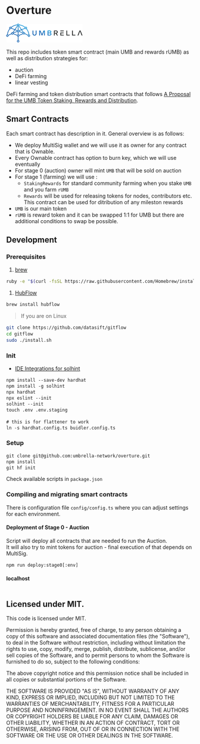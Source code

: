 # Overture


![Umbrella network - logo](./umb.network-logo.png)

This repo includes token smart contract (main UMB and rewards rUMB) 
as well as distribution strategies for:
- auction
- DeFi farming
- linear vesting

DeFi farming and token distribution smart contracts that follows 
[A Proposal for the UMB Token Staking, Rewards and Distribution](
https://medium.com/umbrella-network/a-proposal-for-the-umb-token-staking-rewards-and-distribution-34e3f3499433
).


## Smart Contracts

Each smart contract has description in it. General overview is as follows:
- We deploy MultiSig wallet and we will use it as owner for any contract that is Ownable.
- Every Ownable contract has option to burn key, which we will use eventually
- For stage 0 (auction) owner will mint `UMB` that will be sold on auction
- For stage 1 (farming) we will use :
  - `StakingRewards` for standard community farming when you stake `UMB` and you farm `rUMB`
  - `Rewards` will be used for releasing tokens for nodes, contributors etc. 
    This contract can be used for ditribution of any mileston rewards
- `UMB` is our main token
- `rUMB` is reward token and it can be swapped 1:1 for UMB but there are additional conditions to swap be possible.

## Development

### Prerequisites

1. [brew](http://brew.sh)

  ```sh
  ruby -e "$(curl -fsSL https://raw.githubusercontent.com/Homebrew/install/master/install)"
  ```

1. [HubFlow](http://datasift.github.io/gitflow/)

  ```sh
  brew install hubflow
  ```

> If you are on Linux

  ```sh
  git clone https://github.com/datasift/gitflow
  cd gitflow
  sudo ./install.sh
  ```

### Init

* [IDE Integrations for solhint](https://github.com/protofire/solhint#ide-integrations)

```shell
npm install --save-dev hardhat
npm install -g solhint
npx hardhat
npx eslint --init
solhint --init
touch .env .env.staging

# this is for flattener to work
ln -s hardhat.config.ts buidler.config.ts
```

### Setup

```shell
git clone git@github.com:umbrella-network/overture.git
npm install
git hf init
```

Check available scripts in `package.json`

### Compiling and migrating smart contracts

There is configuration file `config/config.ts` where you can adjust settings for each environment.

#### Deployment of Stage 0 - Auction

Script will deploy all contracts that are needed fo run the Auction.  
It will also try to mint tokens for auction - final execution of that depends on MultiSig.

```shell
npm run deploy:stage0[:env]
```

#### localhost

```shell

```

## Licensed under MIT.

This code is licensed under MIT.

Permission is hereby granted, free of charge, to any person obtaining a copy of this software and associated documentation files (the "Software"), to deal in the Software without restriction, including without limitation the rights to use, copy, modify, merge, publish, distribute, sublicense, and/or sell copies of the Software, and to permit persons to whom the Software is furnished to do so, subject to the following conditions:

The above copyright notice and this permission notice shall be included in all copies or substantial portions of the Software.

THE SOFTWARE IS PROVIDED "AS IS", WITHOUT WARRANTY OF ANY KIND, EXPRESS OR IMPLIED, INCLUDING BUT NOT LIMITED TO THE WARRANTIES OF MERCHANTABILITY, FITNESS FOR A PARTICULAR PURPOSE AND NONINFRINGEMENT. IN NO EVENT SHALL THE AUTHORS OR COPYRIGHT HOLDERS BE LIABLE FOR ANY CLAIM, DAMAGES OR OTHER LIABILITY, WHETHER IN AN ACTION OF CONTRACT, TORT OR OTHERWISE, ARISING FROM, OUT OF OR IN CONNECTION WITH THE SOFTWARE OR THE USE OR OTHER DEALINGS IN THE SOFTWARE.
